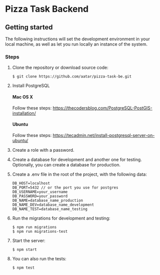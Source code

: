 # Pizza Task Backend

## Getting started

The following instructions will set the development environment in your local machine, as well as let you run locally an instance of the system.

### Steps

1. Clone the repository or download source code:

	```
	$ git clone https://github.com/aatar/pizza-task-be.git
	```
	

2. Install PostgreSQL
	#### Mac OS X
	Follow these steps: https://thecodersblog.com/PostgreSQL-PostGIS-installation/

	#### Ubuntu
	Follow these steps: https://tecadmin.net/install-postgresql-server-on-ubuntu/


3. Create a role with a password.


4. Create a database for development and another one for testing. Optionally, you can create a database for production.


5. Create a .env file in the root of the project, with the following data:
    ```
	DB_HOST=localhost
    DB_PORT=5432 // or the port you use for postgres
    DB_USERNAME=your_username
    DB_PASSWORD=your_password
    DB_NAME=database_name_production
    DB_NAME_DEV=database_name_development
    DB_NAME_TEST=database_name_testing
	```


6. Run the migrations for development and testing:
	```
	$ npm run migrations
    $ npm run migrations-test
	```


7. Start the server:
	```
	$ npm start
	```


8. You can also run the tests:
	```
	$ npm test
	```
